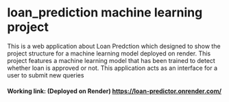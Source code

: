 # loan_prediction machine learning project
This is a web application about  Loan Predction which designed to show the project structure for a machine learning model deployed on render. This project features a machine learning model that has been trained to detect whether loan is approved or not. This application acts as an interface for a user to submit new queries
#### Working link: (Deployed on Render) https://loan-predictor.onrender.com/
